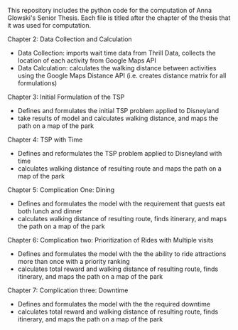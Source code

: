 This repository includes the python code for the computation of Anna Glowski's Senior Thesis. Each file is titled after the chapter of the thesis that it was used for computation.

Chapter 2: Data Collection and Calculation 
  - Data Collection: imports wait time data from Thrill Data, collects the location of each activity from Google Maps API
  - Data Calculation: calculates the walking distance between activities using the Google Maps Distance API (i.e. creates distance matrix for all formulations)
  
Chapter 3: Initial Formulation of the TSP
  - Defines and formulates the initial TSP problem applied to Disneyland
  - take results of model and calculates walking distance, and maps the path on a map of the park
  
Chapter 4: TSP with Time
  - Defines and reformulates the TSP problem applied to Disneyland with time
 - calculates walking distance of resulting route and maps the path on a map of the park
  
Chapter 5: Complication One: Dining
  - Defines and formulates the model with the requirement that guests eat both lunch and dinner
  - calculates walking distance of resulting route, finds itinerary, and maps the path on a map of the park
 
Chapter 6: Complication two: Prioritization of Rides with Multiple visits
  - Defines and formulates the model with the the ability to ride attractions more than once with a priority ranking
  - calculates total reward and walking distance of resulting route, finds itinerary, and maps the path on a map of the park
  
Chapter 7: Complication three: Downtime
  - Defines and formulates the model with the the required downtime
  - calculates total reward and walking distance of resulting route, finds itinerary, and maps the path on a map of the park
